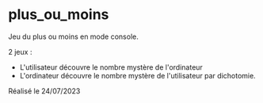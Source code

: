 # plus_ou_moins
Jeu du plus ou moins en mode console.  

2 jeux :  
+ L'utilisateur découvre le nombre mystère de l'ordinateur
+ L'ordinateur découvre le nombre mystère de l'utilisateur par dichotomie.  

Réalisé le 24/07/2023
